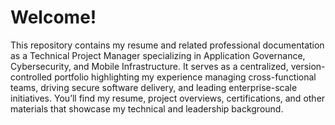 # Welcome!
This repository contains my resume and related professional documentation as a Technical Project Manager specializing in Application Governance, Cybersecurity, and Mobile Infrastructure. It serves as a centralized, version-controlled portfolio highlighting my experience managing cross-functional teams, driving secure software delivery, and leading enterprise-scale initiatives. You’ll find my resume, project overviews, certifications, and other materials that showcase my technical and leadership background.
